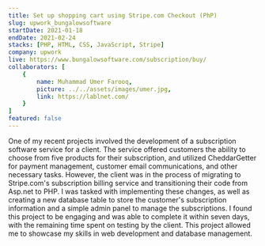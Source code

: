 ```yaml
---
title: Set up shopping cart using Stripe.com Checkout (PhP)
slug: upwork_bungalowsoftware
startDate: 2021-01-18
endDate: 2021-02-24
stacks: [PHP, HTML, CSS, JavaScript, Stripe]
company: upwork
live: https://www.bungalowsoftware.com/subscription/buy/
collaborators: [
    {
        name: Muhammad Umer Farooq,
        picture: ../../assets/images/umer.jpg,
        link: https://lablnet.com/
    }
]
featured: false
---
```


One of my recent projects involved the development of a subscription software service for a client. The service offered customers the ability to choose from five products for their subscription, and utilized CheddarGetter for payment management, customer email communications, and other necessary tasks. However, the client was in the process of migrating to Stripe.com's subscription billing service and transitioning their code from Asp.net to PHP. I was tasked with implementing these changes, as well as creating a new database table to store the customer's subscription information and a simple admin panel to manage the subscriptions. I found this project to be engaging and was able to complete it within seven days, with the remaining time spent on testing by the client. This project allowed me to showcase my skills in web development and database management.
